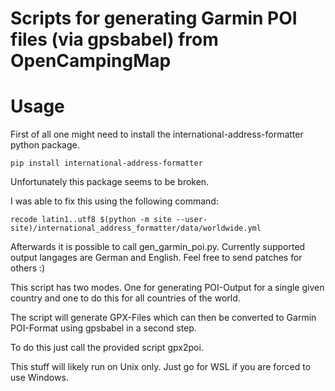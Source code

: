 # Scripts for generating Garmin POI files (via gpsbabel) from OpenCampingMap

# Usage

First of all one might need to install the international-address-formatter python
package.

```
pip install international-address-formatter
```

Unfortunately this package seems to be broken.

I was able to fix this using the following command:

```
recode latin1..utf8 $(python -m site --user-site)/international_address_formatter/data/worldwide.yml

```

Afterwards it is possible to call gen_garmin_poi.py. Currently supported output
langages are German and English. Feel free to send patches for others :)

This script has two modes. One for generating POI-Output for a single
given country and one to do this for all countries of the world.

The script will generate GPX-Files which can then be converted to Garmin
POI-Format using gpsbabel in a second step.

To do this just call the provided script gpx2poi.

This stuff will likely run on Unix only. Just go for WSL if you are forced to
use Windows.
